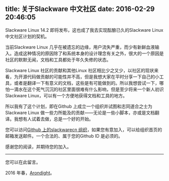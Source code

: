 title: 关于Slackware 中文社区
date: 2016-02-29 20:46:05
---

Slackware Linux 14.2 即将发布，这也成了我去实现酝酿已久的Slackware Linux 中文社区计划的契机。

当前Slackware Linux 几乎在被遗忘的边缘，用户流失严重，而少有新鲜血液输入。造成这种情况的原因除了和系统本身的设计理念有关之外，很大的一个原因是社区的默默无闻，文档和工具都处于年久失修的状态。

Slackware Linux 社区的贡献和其他Linux 社区相比少之又少，以社区的现状来看，为开源代码做贡献的可能性并不高，但是我想大家在平时分享一下自己的小工具，或者是翻译一下有意义的文档，这些是有可能做到的。所以我想尝试一下，哪怕一滴水在这个死气沉沉的社区里面很难有什么影响，但是至少将来一个新人初识Slackware Linux，可以有一个方便地获得文档和工具的地方。

所以我有了这个计划，即在Github 上成立一个组织并试图和志同道合之士为Slackware Linux 做一些力所能及的贡献——无论是一些小脚本，亦或是文档翻译。我想有人试着去做，总是一个好的开始。

您可以访问[Github 上的slackwarecn 组织][ID_GITHUB]，如果您有意加入，可以给组织首页的邮箱发送邮件。一个合法的、属于您的Github ID 是必须的。

感谢您的阅读，并期待您的加入。

---

您可以在此留言。

2016 年春，[Arondight](http://arondight.github.io)。

[ID_GITHUB]: https://github.com/slackwarecn "点此访问我们的Github Organization 主页"


